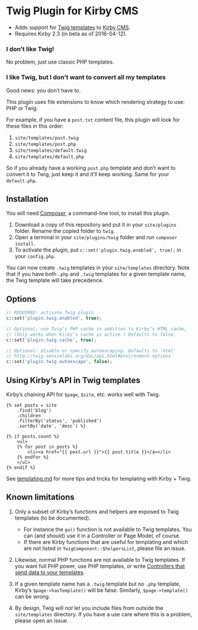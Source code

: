 # Twig Plugin for Kirby CMS

-   Adds support for [Twig templates](http://twig.sensiolabs.org/) to [Kirby CMS](https://getkirby.com/).
-   Requires Kirby 2.3 (in beta as of 2016-04-12).

### I don’t like Twig!

No problem, just use classic PHP templates.

### I like Twig, but I don’t want to convert all my templates

Good news: you don’t have to.

This plugin uses file extensions to know which rendering strategy to use: PHP or Twig.

For example, if you have a `post.txt` content file, this plugin will look for these files in this order:

1. `site/templates/post.twig`
2. `site/templates/post.php`
3. `site/templates/default.twig`
4. `site/templates/default.php`

So if you already have a working `post.php` template and don’t want to convert it to Twig, just keep it and it’ll keep working. Same for your `default.php`.

## Installation

You will need [Composer](https://getcomposer.org/), a command-line tool, to install this plugin.

1. Download a copy of this repository and put it in your `site/plugins` folder. Rename the copied folder to `twig`.
2. Open a terminal in your `site/plugins/twig` folder and run `composer install`.
3. To activate the plugin, put `c::set('plugin.twig.enabled', true);` in your `config.php`.

You can now create `.twig` templates in your `site/templates` directory. Note that if you have both `.php` and `.twig` templates for a given template name, the Twig template will take precedence.

## Options

```php
// REQUIRED: activate Twig plugin
c::set('plugin.twig.enabled', true);

// Optional: use Twig’s PHP cache in addition to Kirby’s HTML cache,
// (Only works when Kirby’s cache is active.) Defaults to false.
c::set('plugin.twig.cache', true);

// Optional: disable or specify autoescaping. Defaults to 'html'
// http://twig.sensiolabs.org/doc/api.html#environment-options
c::set('plugin.twig.autoescape', false);
```

## Using Kirby’s API in Twig templates

Kirby’s chaining API for `$page`, `$site`, etc. works well with Twig.

```twig
{% set posts = site
    .find('blog')
    .children
    .filterBy('status', 'published')
    .sortBy('date', 'desc') %}

{% if posts.count %}
    <ul>
    {% for post in posts %}
        <li><a href="{{ post.url }}">{{ post.title }}</a></li>
    {% endfor %}
    </ul>
{% endif %}
```

See [templating.md](templating.md) for more tips and tricks for templating with Kirby + Twig.

## Known limitations

1.  Only a subset of Kirby’s functions and helpers are exposed to Twig templates (to be documented).
    -   For instance the `go()` function is not available to Twig templates. You can (and should) use it in a Controller or Page Model, of course.
    -   If there are Kirby functions that are useful for templating and which are not listed in `TwigComponent::$helpersList`, please file an issue.

2.  Likewise, normal PHP functions are not available to Twig templates. If you want full PHP power, use PHP templates, or write [Controllers that send data to your templates](https://getkirby.com/docs/templates/controllers).

3.  If a given template name has a `.twig` template but no `.php` template, Kirby’s `$page->hasTemplate()` will be false. Similarly, `$page->template()` can be wrong.

4.  By design, Twig will *not* let you include files from outside the `site/templates` directory. If you have a use care where this is a problem, please open an issue.
